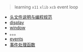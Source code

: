 > learning `x11` `xlib` `xcb` event loop

* [头文件说明与编程规范](./standard_header.md)
* [display](./display_func.md)
* [window](./window_func.md)
* 。。。
* [events](./events/readme.md)
* [事件处理函数](./events_handling_func/readme.md)

